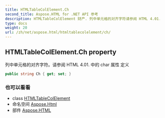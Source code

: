 ```yaml
---
title: HTMLTableColElement.Ch
second_title: Aspose.HTML for .NET API 参考
description: HTMLTableColElement 财产. 列中单元格的对齐字符请参阅 HTML 4.01. 中的 char 属性 定义
type: docs
weight: 20
url: /zh/net/aspose.html/htmltablecolelement/ch/
---
```

## HTMLTableColElement.Ch property

列中单元格的对齐字符。请参阅 HTML 4.01. 中的 char 属性 定义

```csharp
public string Ch { get; set; }
```

### 也可以看看

* class [HTMLTableColElement](../)
* 命名空间 [Aspose.Html](../../htmltablecolelement/)
* 部件 [Aspose.HTML](../../../)


